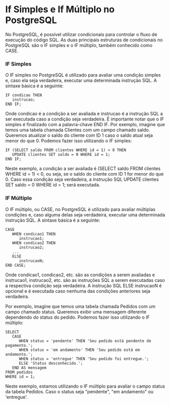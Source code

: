 # If Simples e If Múltiplo no PostgreSQL

No PostgreSQL, é possível utilizar condicionais para controlar o fluxo de execução do código SQL. As duas principais estruturas de condicionais no PostgreSQL são o IF simples e o IF múltiplo, também conhecido como CASE.

### IF Simples
O IF simples no PostgreSQL é utilizado para avaliar uma condição simples e, caso ela seja verdadeira, executar uma determinada instrução SQL. A sintaxe básica é a seguinte:

```
IF condicao THEN
   instrucao;
END IF;
```

Onde condicao é a condição a ser avaliada e instrucao é a instrução SQL a ser executada caso a condição seja verdadeira. É importante notar que o IF simples é finalizado com a palavra-chave END IF.
Por exemplo, imagine que temos uma tabela chamada Clientes com um campo chamado saldo. Queremos atualizar o saldo do cliente com ID 1 caso o saldo atual seja menor do que 0. Podemos fazer isso utilizando o IF simples:

```
IF (SELECT saldo FROM clientes WHERE id = 1) < 0 THEN
   UPDATE clientes SET saldo = 0 WHERE id = 1;
END IF;
```

Neste exemplo, a condição a ser avaliada é (SELECT saldo FROM clientes WHERE id = 1) < 0, ou seja, se o saldo do cliente com ID 1 for menor do que 0. Caso essa condição seja verdadeira, a instrução SQL UPDATE clientes SET saldo = 0 WHERE id = 1; será executada.

### IF Múltiplo
O IF múltiplo, ou CASE, no PostgreSQL é utilizado para avaliar múltiplas condições e, caso alguma delas seja verdadeira, executar uma determinada instrução SQL. A sintaxe básica é a seguinte:

```
CASE 
   WHEN condicao1 THEN 
      instrucao1;
   WHEN condicao2 THEN 
      instrucao2;
   ...
   ELSE 
      instrucaoN;
END CASE;
```

Onde condicao1, condicao2, etc. são as condições a serem avaliadas e instrucao1, instrucao2, etc. são as instruções SQL a serem executadas caso a respectiva condição seja verdadeira. A instrução SQL ELSE instrucaoN é opcional e é executada caso nenhuma das condições anteriores seja verdadeira.

Por exemplo, imagine que temos uma tabela chamada Pedidos com um campo chamado status. Queremos exibir uma mensagem diferente dependendo do status do pedido. Podemos fazer isso utilizando o IF múltiplo:

```
SELECT 
   CASE 
      WHEN status = 'pendente' THEN 'Seu pedido está pendente de pagamento.';
      WHEN status = 'em andamento' THEN 'Seu pedido está em andamento.';
      WHEN status = 'entregue' THEN 'Seu pedido foi entregue.';
      ELSE 'Status desconhecido.';
   END AS mensagem
FROM pedidos 
WHERE id = 1;
```
Neste exemplo, estamos utilizando o IF múltiplo para avaliar o campo status da tabela Pedidos. Caso o status seja "pendente", "em andamento" ou 'entregue'.
